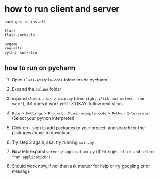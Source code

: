 # how to run client and server

```python
packages to install

flask
flask-socketio

pygame
requests
python-socketio
```

## how to run on pycharm

1. Open `Class-example-code` folder inside pycharm

2. Expand the `online` folder

3. expand `client` > `src` > `main.py` (then `right click and select "run main"`), if it doesnt work yet ITS OKAY, follow next steps

4. `File` > `Settings` > `Project: Class-example-code` > `Python Interpreter` (Select your python interpreter)

5. Click on `+` sign to add packages to your project, and search for the packages above to download

6. Try step 3 again, aka. try running `main.py`

7. Now lets expand `server` > `application.py` (then `right click and select "run application"`)

8. Should work now, if not then ask mentor for help or try googling error message
